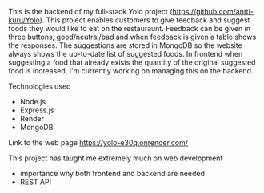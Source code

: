 This is the backend of my full-stack Yolo project (https://github.com/antti-kuru/Yolo). This project enables customers to give feedback and suggest foods they would like to eat on the restauraunt. Feedback can be given in three buttons, good/neutral/bad and when feedback is given a table shows the responses. The suggestions are stored in MongoDB so the website always shows the up-to-date list of suggested foods. In frontend when suggesting a food that already exists the quantity of the original suggested food is increased, I'm currently working on managing this on the backend. 



Technologies used
* Node.js
* Express.js
* Render
* MongoDB

Link to the web page
https://yolo-e30q.onrender.com/    



This project has taught me extremely much on web development
- importance why both frontend and backend are needed
- REST API